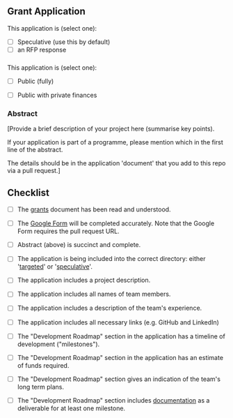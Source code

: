 ## Grant Application

This application is (select one):

- [ ] Speculative (use this by default)
- [ ] an RFP response

###

This application is (select one):
- [ ] Public (fully)
- [ ] Public with private finances


### Abstract

[Provide a brief description of your project here (summarise key points). 

If your application is part of a programme, please mention which in the first line of the abstract.

The details should be in the application 'document' that you add to this repo via a pull request.]


## Checklist
- [ ] The [grants](https://github.com/w3f/Web3-collaboration/blob/master/grants/grants.md) document has been read and understood.
- [ ] The [Google Form](https://docs.google.com/forms/d/e/1FAIpQLSfMfjiRmDQDRk-4OhNASM6BAKii7rz_B1jWtbCPkUh6N7M2ww/viewform) will be completed accurately. Note that the Google Form requires the pull request URL.
- [ ] Abstract (above) is succinct and complete.
- [ ] The application is being included into the correct directory: either '[targeted](https://github.com/w3f/Web3-collaboration/tree/master/grants/targeted)' or '[speculative](https://github.com/w3f/Web3-collaboration/tree/master/grants/speculative)'.
- [ ] The application includes a project description.
- [ ] The application includes all names of team members.
- [ ] The application includes a description of the team's experience.
- [ ] The application includes all necessary links (e.g. GitHub and LinkedIn)
- [ ] The "Development Roadmap" section in the application has a timeline of development ("milestones").
- [ ] The "Development Roadmap" section in the application has an estimate of funds required.
- [ ] The "Development Roadmap" section gives an indication of the team's long term plans.
- [ ] The "Development Roadmap" section includes [documentation](https://github.com/w3f/Web3-collaboration/blob/master/grants/grants.md#documentation) as a deliverable for at least one milestone.

